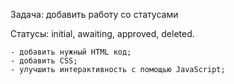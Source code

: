 


Задача: добавить работу со статусами

Статусы:  initial, awaiting, approved, deleted.


    - добавить нужный HTML код;
    - добавить CSS;
    - улучшить интерактивность с помощью JavaScript;